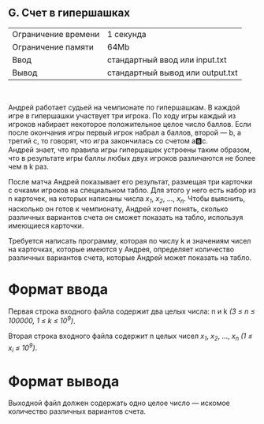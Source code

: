 ## G. Счет в гипершашках

|                     |           |
|---------------------|-----------|
| Ограничение времени | 1 секунда |
| Ограничение памяти  | 64Mb      |
| Ввод                | стандартный ввод или input.txt  |
| Вывод               | стандартный вывод или output.txt |

<br>

Андрей работает судьей на чемпионате по гипершашкам. В каждой игре в гипершашки участвует три игрока. По ходу игры каждый из игроков набирает некоторое положительное целое число баллов. Если после окончания игры первый игрок набрал a баллов, второй — b, а третий c, то говорят, что игра закончилась со счетом a:b:c.  
Андрей знает, что правила игры гипершашек устроены таким образом, что в результате игры баллы любых двух игроков различаются не более чем в k раз.

После матча Андрей показывает его результат, размещая три карточки с очками игроков на специальном табло. Для этого у него есть набор из n карточек, на которых написаны числа *x<sub>1</sub>*, *x<sub>2</sub>*, …, *x<sub>n</sub>*. Чтобы выяснить, насколько он готов к чемпионату, Андрей хочет понять, сколько различных вариантов счета он сможет показать на табло, используя имеющиеся карточки.

Требуется написать программу, которая по числу k и значениям чисел на карточках, которые имеются у Андрея, определяет количество различных вариантов счета, которые Андрей может показать на табло.

# Формат ввода

Первая строка входного файла содержит два целых числа: n и k *(3 ≤ n ≤ 100000, 1 ≤ k ≤ 10<sup>9</sup>)*.

Вторая строка входного файла содержит n целых чисел *x<sub>1</sub>*, *x<sub>2</sub>*, …, *x<sub>n</sub>* *(1 ≤ *x<sub>i</sub>* ≤ 10<sup>9</sup>)*.

# Формат вывода

Выходной файл должен содержать одно целое число — искомое количество различных вариантов счета.
